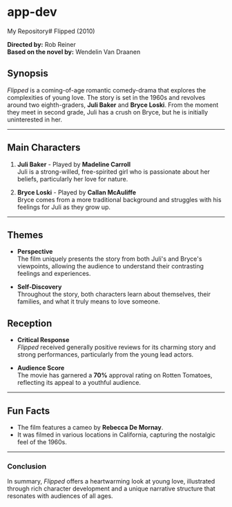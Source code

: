 # app-dev
My Repository# Flipped (2010)

**Directed by:** Rob Reiner  
**Based on the novel by:** Wendelin Van Draanen

## Synopsis

*Flipped* is a coming-of-age romantic comedy-drama that explores the complexities of young love. The story is set in the 1960s and revolves around two eighth-graders, **Juli Baker** and **Bryce Loski**. From the moment they meet in second grade, Juli has a crush on Bryce, but he is initially uninterested in her.

---

## Main Characters

1. **Juli Baker** - Played by **Madeline Carroll**  
   Juli is a strong-willed, free-spirited girl who is passionate about her beliefs, particularly her love for nature.

2. **Bryce Loski** - Played by **Callan McAuliffe**  
   Bryce comes from a more traditional background and struggles with his feelings for Juli as they grow up.

---

## Themes

- **Perspective**  
  The film uniquely presents the story from both Juli's and Bryce's viewpoints, allowing the audience to understand their contrasting feelings and experiences.

- **Self-Discovery**  
  Throughout the story, both characters learn about themselves, their families, and what it truly means to love someone.

## Reception

- **Critical Response**  
  *Flipped* received generally positive reviews for its charming story and strong performances, particularly from the young lead actors.

- **Audience Score**  
  The movie has garnered a **70%** approval rating on Rotten Tomatoes, reflecting its appeal to a youthful audience.

---

## Fun Facts

- The film features a cameo by **Rebecca De Mornay**.
- It was filmed in various locations in California, capturing the nostalgic feel of the 1960s.

---

### Conclusion

In summary, *Flipped* offers a heartwarming look at young love, illustrated through rich character development and a unique narrative structure that resonates with audiences of all ages.
